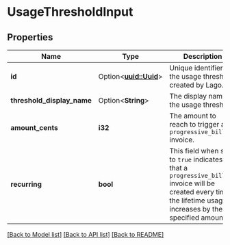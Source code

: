 # UsageThresholdInput

## Properties

Name | Type | Description | Notes
------------ | ------------- | ------------- | -------------
**id** | Option<[**uuid::Uuid**](uuid::Uuid.md)> | Unique identifier of the usage threshold created by Lago. | [optional]
**threshold_display_name** | Option<**String**> | The display name of the usage threshold. | [optional]
**amount_cents** | **i32** | The amount to reach to trigger a `progressive_billing` invoice. | 
**recurring** | **bool** | This field when set to `true` indicates that a `progressive_billing` invoice will be created every time the lifetime usage increases by the specified amount. | 

[[Back to Model list]](../README.md#documentation-for-models) [[Back to API list]](../README.md#documentation-for-api-endpoints) [[Back to README]](../README.md)


